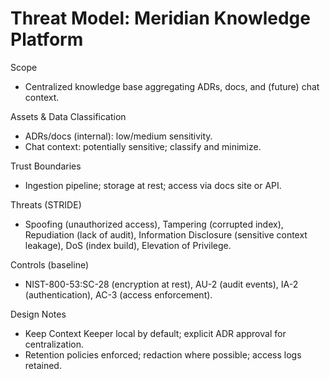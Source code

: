 # Threat Model: Meridian Knowledge Platform

Scope

- Centralized knowledge base aggregating ADRs, docs, and (future) chat context.

Assets & Data Classification

- ADRs/docs (internal): low/medium sensitivity.
- Chat context: potentially sensitive; classify and minimize.

Trust Boundaries

- Ingestion pipeline; storage at rest; access via docs site or API.

Threats (STRIDE)

- Spoofing (unauthorized access), Tampering (corrupted index), Repudiation (lack of audit),
  Information Disclosure (sensitive context leakage), DoS (index build), Elevation of Privilege.

Controls (baseline)

- NIST-800-53:SC-28 (encryption at rest), AU-2 (audit events), IA-2 (authentication), AC-3 (access enforcement).

Design Notes

- Keep Context Keeper local by default; explicit ADR approval for centralization.
- Retention policies enforced; redaction where possible; access logs retained.
